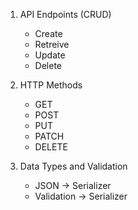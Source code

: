 1. API Endpoints (CRUD)
	- Create
	- Retreive
	- Update
	- Delete

2. HTTP Methods
	- GET
	- POST
	- PUT
	- PATCH
	- DELETE

3. Data Types and Validation
	- JSON -> Serializer
	- Validation -> Serializer

